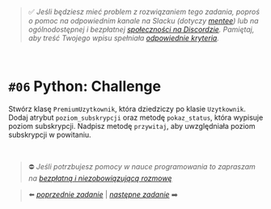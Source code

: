 > :white_check_mark: *Jeśli będziesz mieć problem z rozwiązaniem tego zadania, poproś o pomoc na odpowiednim kanale na Slacku (dotyczy [mentee](https://devmentor.pl/mentoring-javascript/)) lub na ogólnodostępnej i bezpłatnej [społeczności na Discordzie](https://devmentor.pl/discord). Pamiętaj, aby treść Twojego wpisu spełniała [odpowiednie kryteria](https://devmentor.pl/jak-prosic-o-pomoc/).*

&nbsp;

# `#06` Python: Challenge

Stwórz klasę `PremiumUzytkownik`, która dziedziczy po klasie `Uzytkownik`. Dodaj atrybut `poziom_subskrypcji` oraz metodę `pokaz_status`, która wypisuje poziom subskrypcji. Nadpisz metodę `przywitaj`, aby uwzględniała poziom subskrypcji w powitaniu.




&nbsp;
> :no_entry: *Jeśli potrzbujesz pomocy w nauce programowania to zapraszam na [bezpłatną i niezobowiązującą rozmowę](https://devmentor.pl/rozmowa)*

> :arrow_left: [*poprzednie zadanie*](./../05) | [*następne zadanie*](./../07) :arrow_right:
